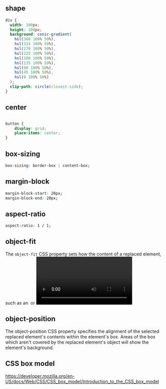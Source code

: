 ## shape
```css
div {
  width: 100px;
  height: 100px;
  background: conic-gradient(
    hsl(360 100% 50%),
    hsl(315 100% 50%),
    hsl(270 100% 50%),
    hsl(225 100% 50%),
    hsl(180 100% 50%),
    hsl(135 100% 50%),
    hsl(90 100% 50%),
    hsl(45 100% 50%),
    hsl(0 100% 50%)
  );
  clip-path: circle(closest-side);
}
```
## center
```css

button {
    display: grid;
    place-items: center;
}
```

## box-sizing
```css
box-sizing: border-box | content-box;
```


## margin-block
```css
margin-block-start: 20px; 
margin-block-end: 20px; 
```

## aspect-ratio
```css
aspect-ratio: 1 / 1;
```

## object-fit
The `object-fit` CSS property sets how the content of a replaced element, such as an <img> or <video>, should be resized to fit its container.

## object-position
The object-position CSS property specifies the alignment of the selected replaced element's contents within the element's box. Areas of the box which aren't covered by the replaced element's object will show the element's background.


## CSS box model
https://developer.mozilla.org/en-US/docs/Web/CSS/CSS_box_model/Introduction_to_the_CSS_box_model

### shape-outside
The shape-outside CSS property defines a shape—which may be non-rectangular—around which adjacent inline content should wrap. By default, inline content wraps around its margin box; shape-outside provides a way to customize this wrapping, making it possible to wrap text around complex objects rather than simple boxes.

## resize
set element resizeble
```
resize: both;
```

### clip
background-clip
overflow-clip-margin

## text

1. text direction
```css
writing-mode: vertical-rl;
```
2. text capital
```css
text-transform: uppercase;
```

3. text wrap
```css
white-space: nowrap;
overflow: hidden;
text-overflow: ellipsis;

## line-height
```css
line-height: 1.2;
```

## grid
https://developer.chrome.com/docs/devtools/css/grid

## table
```css
border-collapse
border-spacing
```

## query
1. @supports
```css
/* https://webkit.org/blog/10042/wide-gamut-color-in-css-with-display-p3/ */
:root {
  --bright-green: rgb(0, 255, 0);
}
/* Display-P3 color, when supported. */
@supports (color: color(display-p3 1 1 1)) {
  :root {
    --bright-green: color(display-p3 0 1 0);
  }
}
```

## justify  align

justify 是在横轴方向调整， align是在纵轴方向调整
content 是对整个空间的分配，items是单元格内的对齐

## animation
offset: https://developer.mozilla.org/en-US/docs/Web/CSS/offset

## function
https://developer.mozilla.org/en-US/docs/Web/CSS/sin



## Reference
CSS_flow_layout: https://developer.mozilla.org/en-US/docs/Web/CSS/CSS_flow_layout

The CSS Zen Garden: https://www.csszengarden.com/

An Interactive Guide to Flexbox: https://www.joshwcomeau.com/css/interactive-guide-to-flexbox/
CSS center: https://www.joshwcomeau.com/css/center-a-div/
Layout Algorithms:  https://www.joshwcomeau.com/css/understanding-layout-algorithms/
